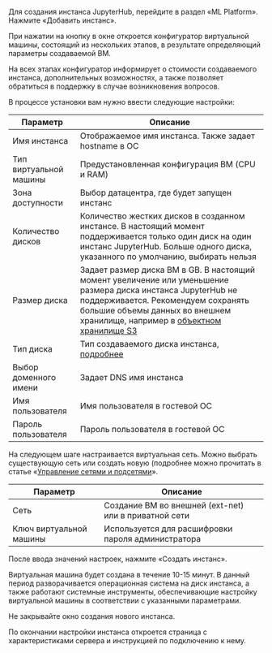 Для создания инстанса JupyterHub, перейдите в раздел «ML Platform». Нажмите «Добавить инстанс».

При нажатии на кнопку в окне откроется конфигуратор виртуальной машины, состоящий из нескольких этапов, в результате определяющий параметры создаваемой ВМ.

На всех этапах конфигуратор информирует о стоимости создаваемого инстанса, дополнительных возможностях, а также позволяет обратиться в поддержку в случае возникновения вопросов.

В процессе установки вам нужно ввести следующие настройки:

| Параметр | Описание |
| --- | --- |
| Имя инстанса | Отображаемое имя инстанса. Также задает hostname в ОС |
| Тип виртуальной машины | Предустановленная конфигурация ВМ (CPU и RAM) |
| Зона доступности	| Выбор датацентра, где будет запущен инстанс |
| Количество дисков | Количество жестких дисков в созданном инстансе. В настоящий момент поддерживается только один диск на один инстанс JupyterHub. Больше одного диска, указанного по умолчанию, выбирать нельзя |
| Размер диска | Задает размер диска ВМ в GB. В настоящий момент увеличение или уменьшение размера диска инстанса JupyterHub не поддерживается. Рекомендуем сохранять большие объемы данных во внешнем хранилище, например в [объектном хранилище S3](/ru/base/s3) |
| Тип диска	| Тип создаваемого диска инстанса, [подробнее](/base/iaas/concepts/volume-sla/) |
| Выбор доменного имени | Задает DNS имя инстанса |
| Имя пользователя | Имя пользователя в гостевой ОС |
| Пароль пользователя | Пароль пользователя в гостевой ОС |

На следующем шаге настраивается виртуальная сеть. Можно выбрать существующую сеть или создать новую (подробнее можно прочитать в статье «[Управление сетями и подсетями](/networks/vnet/operations/manage-net/)».

| Параметр | Описание |
| --- | --- |
| Сеть | Создание ВМ во внешней (ext-net) или в приватной сети |
| Ключ виртуальной машины | Используется для расшифровки пароля администратора |

После ввода значений настроек, нажмите «Создать инстанс».

Виртуальная машина будет создана в течение 10-15 минут. В данный период разворачивается операционная система на диск инстанса, а также работают системные инструменты, обеспечивающие настройку виртуальной машины в соответствии с указанными параметрами.

<warn>

Не закрывайте окно создания нового инстанса.

По окончании настройки инстанса откроется страница с характеристиками сервера и инструкцией по подключению к нему.

</warn>
